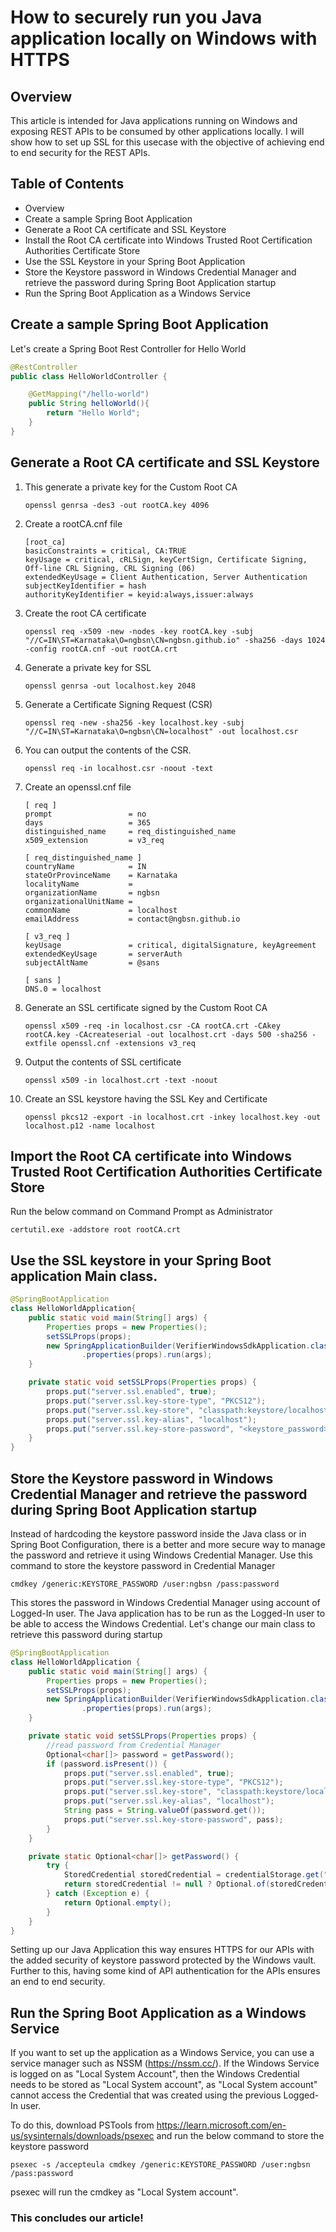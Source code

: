 # How to securely run you Java application locally on Windows with HTTPS

## Overview
This article is intended for Java applications running on Windows and exposing REST APIs to be consumed by other applications locally.
I will show how to set up SSL for this usecase with the objective of achieving end to end security for the REST APIs.

## Table of Contents
- Overview 
- Create a sample Spring Boot Application 
- Generate a Root CA certificate and SSL Keystore 
- Install the Root CA certificate into Windows Trusted Root Certification Authorities Certificate Store
- Use the SSL Keystore in your Spring Boot Application 
- Store the Keystore password in Windows Credential Manager and retrieve the password during Spring Boot Application startup
- Run the Spring Boot Application as a Windows Service

## Create a sample Spring Boot Application


Let's create a Spring Boot Rest Controller for Hello World

```java
@RestController
public class HelloWorldController {

    @GetMapping("/hello-world")
    public String helloWorld(){
        return "Hello World";
    }
}
```
## Generate a Root CA certificate and SSL Keystore

1. This generate a private key for the Custom Root CA
    ```
    openssl genrsa -des3 -out rootCA.key 4096
    ```
2. Create a rootCA.cnf file

    ```
    [root_ca]
    basicConstraints = critical, CA:TRUE
    keyUsage = critical, cRLSign, keyCertSign, Certificate Signing, Off-line CRL Signing, CRL Signing (06)
    extendedKeyUsage = Client Authentication, Server Authentication
    subjectKeyIdentifier = hash
    authorityKeyIdentifier = keyid:always,issuer:always
    ```

3. Create the root CA certificate
    ```
    openssl req -x509 -new -nodes -key rootCA.key -subj "//C=IN\ST=Karnataka\O=ngbsn\CN=ngbsn.github.io" -sha256 -days 1024 -config rootCA.cnf -out rootCA.crt
    ```
4. Generate a private key for SSL
    ```
    openssl genrsa -out localhost.key 2048
    ```

5. Generate a Certificate Signing Request (CSR)
    ```
    openssl req -new -sha256 -key localhost.key -subj "//C=IN\ST=Karnataka\O=ngbsn\CN=localhost" -out localhost.csr
    ```
6. You can output the contents of the CSR.
    ```
    openssl req -in localhost.csr -noout -text
    ```
7. Create an openssl.cnf file
    ```
    [ req ]
    prompt                 = no
    days                   = 365
    distinguished_name     = req_distinguished_name
    x509_extension         = v3_req
    
    [ req_distinguished_name ]
    countryName            = IN
    stateOrProvinceName    = Karnataka
    localityName           =
    organizationName       = ngbsn
    organizationalUnitName =
    commonName             = localhost
    emailAddress           = contact@ngbsn.github.io
    
    [ v3_req ]
    keyUsage			   = critical, digitalSignature, keyAgreement
    extendedKeyUsage       = serverAuth
    subjectAltName         = @sans
    
    [ sans ]
    DNS.0 = localhost
    ```
8. Generate an SSL certificate signed by the Custom Root CA
    ```
    openssl x509 -req -in localhost.csr -CA rootCA.crt -CAkey rootCA.key -CAcreateserial -out localhost.crt -days 500 -sha256 -extfile openssl.cnf -extensions v3_req
    ```
9. Output the contents of SSL certificate
    ```
    openssl x509 -in localhost.crt -text -noout
    ```
10. Create an SSL keystore having the SSL Key and Certificate
    ```
    openssl pkcs12 -export -in localhost.crt -inkey localhost.key -out localhost.p12 -name localhost
    ```
## Import the Root CA certificate into Windows Trusted Root Certification Authorities Certificate Store
Run the below command on Command Prompt as Administrator
```
certutil.exe -addstore root rootCA.crt
```

## Use the SSL keystore in your Spring Boot application Main class.

```java
@SpringBootApplication
class HelloWorldApplication{
    public static void main(String[] args) {
        Properties props = new Properties();
        setSSLProps(props);
        new SpringApplicationBuilder(VerifierWindowsSdkApplication.class)
                .properties(props).run(args);
    }

    private static void setSSLProps(Properties props) {
        props.put("server.ssl.enabled", true);
        props.put("server.ssl.key-store-type", "PKCS12");
        props.put("server.ssl.key-store", "classpath:keystore/localhost.p12");
        props.put("server.ssl.key-alias", "localhost");
        props.put("server.ssl.key-store-password", "<keystore_password>");
    }    
}

```
## Store the Keystore password in Windows Credential Manager and retrieve the password during Spring Boot Application startup

Instead of hardcoding the keystore password inside the Java class or in Spring Boot Configuration, there is a better and more secure way to manage the password and retrieve it using Windows Credential Manager.
Use this command to store the keystore password in Credential Manager
```
cmdkey /generic:KEYSTORE_PASSWORD /user:ngbsn /pass:password
```
This stores the password in Windows Credential Manager using account of Logged-In user. The Java application has to be run as the Logged-In user to be able to access the Windows Credential.
Let's change our main class to retrieve this password during startup

```java   
@SpringBootApplication
class HelloWorldApplication {
    public static void main(String[] args) {
        Properties props = new Properties();
        setSSLProps(props);
        new SpringApplicationBuilder(VerifierWindowsSdkApplication.class)
                .properties(props).run(args);
    }

    private static void setSSLProps(Properties props) {
        //read password from Credential Manager
        Optional<char[]> password = getPassword();
        if (password.isPresent()) {
            props.put("server.ssl.enabled", true);
            props.put("server.ssl.key-store-type", "PKCS12");
            props.put("server.ssl.key-store", "classpath:keystore/localhost.p12");
            props.put("server.ssl.key-alias", "localhost");
            String pass = String.valueOf(password.get());
            props.put("server.ssl.key-store-password", pass);
        }
    }

    private static Optional<char[]> getPassword() {
        try {
            StoredCredential storedCredential = credentialStorage.get("KEYSTORE_PASSWORD");
            return storedCredential != null ? Optional.of(storedCredential.getPassword()) : Optional.empty();
        } catch (Exception e) {
            return Optional.empty();
        }
    }
}
```
Setting up our Java Application this way ensures HTTPS for our APIs with the added security of keystore password protected by the Windows vault.
Further to this, having some kind of API authentication for the APIs ensures an end to end security.

## Run the Spring Boot Application as a Windows Service
If you want to set up the application as a Windows Service, you can use a service manager such as NSSM (https://nssm.cc/).
If the Windows Service is logged on as "Local System Account", then the Windows Credential needs to be stored as "Local System account", as "Local System account" cannot access the Credential that was created using the previous Logged-In user.

To do this, download PSTools from https://learn.microsoft.com/en-us/sysinternals/downloads/psexec and run the below command to store the keystore password

```
psexec -s /accepteula cmdkey /generic:KEYSTORE_PASSWORD /user:ngbsn /pass:password
```
psexec will run the cmdkey as "Local System account".

### This concludes our article!
